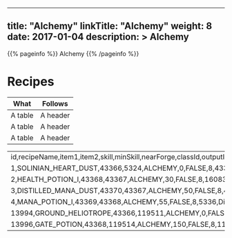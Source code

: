 
---
title: "Alchemy"
linkTitle: "Alchemy"
weight: 8
date: 2017-01-04
description: >
 Alchemy
---

{{% pageinfo %}}
Alchemy
{{% /pageinfo %}}

# Recipes

| What      | Follows         |
|-----------|-----------------|
| A table   | A header        |
| A table   | A header        |
| A table   | A header        |


|                                                                                                                          | 
|--------------------------------------------------------------------------------------------------------------------------| 
| id,recipeName,item1,item2,skill,minSkill,nearForge,classId,outputItem,item1name,item2name,classname,                     | 
| 1,SOLINIAN_HEART_DUST,43366,5324,ALCHEMY,0,FALSE,8,43367,Mortar_and_Pestle,Solinian_Heart,Solinian_Heart_Dust,SHAMAN     | 
| 2,HEALTH_POTION_I,43368,43367,ALCHEMY,30,FALSE,8,16083,Empty_Bottle,Solinian_Heart_Dust,Health_Potion_I,SHAMAN           | 
| 3,DISTILLED_MANA_DUST,43370,43367,ALCHEMY,50,FALSE,8,43369,Distilled_Mana,Solinian_Heart_Dust,Distilled_Mana_Dust,SHAMAN | 
| 4,MANA_POTION_I,43369,43368,ALCHEMY,55,FALSE,8,5336,Distilled_Mana_Dust,Empty_Bottle,Mana_Potion_I,SHAMAN                | 
| 13994,GROUND_HELIOTROPE,43366,119511,ALCHEMY,0,FALSE,8,119513,Mortar_and_Pestle,Heliotrope,Ground_Heliotrope,SHAMAN      | 
| 13996,GATE_POTION,43368,119514,ALCHEMY,150,FALSE,8,119512,Empty_Bottle,Condensed_Heliotrope,Gate_Potion,SHAMAN           | 

